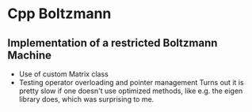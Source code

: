 # Cpp Boltzmann
## Implementation of a restricted Boltzmann Machine 
- Use of custom Matrix class 
- Testing operator overloading and pointer management
Turns out it is pretty slow if one doesn't use optimized methods, like e.g. the eigen library does, which was surprising to me.
